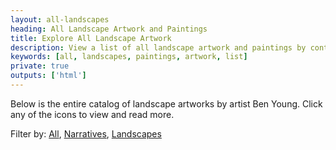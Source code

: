 ```yaml
---
layout: all-landscapes
heading: All Landscape Artwork and Paintings
title: Explore All Landscape Artwork
description: View a list of all landscape artwork and paintings by contemporary Artist, Ben Young.
keywords: [all, landscapes, paintings, artwork, list]
private: true
outputs: ['html']
---
```


Below is the entire catalog of landscape artworks by artist Ben Young. Click any of the icons to view and read more.

Filter by: [All](/all), [Narratives](/all/narratives), [Landscapes](/all/landscapes)
